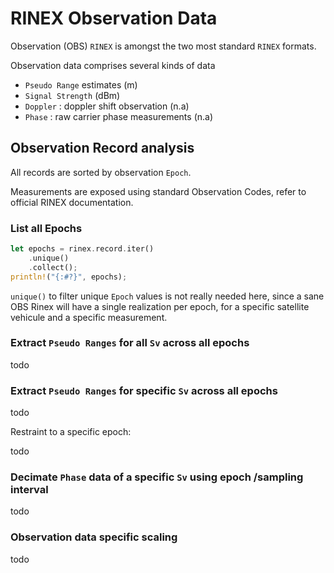 # RINEX Observation Data

Observation (OBS) `RINEX` is amongst the two most standard `RINEX` formats.  

Observation data comprises several kinds of data

* `Pseudo Range` estimates (m)
* `Signal Strength` (dBm)
* `Doppler` : doppler shift observation (n.a)
* `Phase` : raw carrier phase measurements (n.a)

## Observation Record analysis

All records are sorted by observation `Epoch`.  

Measurements are exposed using standard Observation Codes, refer
to official RINEX documentation.

### List all Epochs

```rust
let epochs = rinex.record.iter()
    .unique()
    .collect(); 
println!("{:#?}", epochs);
```

`unique()` to filter unique `Epoch` values is not really needed here,
since a sane OBS Rinex will have a single realization per epoch,
for a specific satellite vehicule and a specific measurement.

### Extract `Pseudo Ranges` for all `Sv` across all epochs

todo

### Extract `Pseudo Ranges` for specific `Sv` across all epochs

todo

Restraint to a specific epoch:

todo

### Decimate `Phase` data of a specific `Sv` using epoch /sampling interval

todo

### Observation data specific scaling

todo
